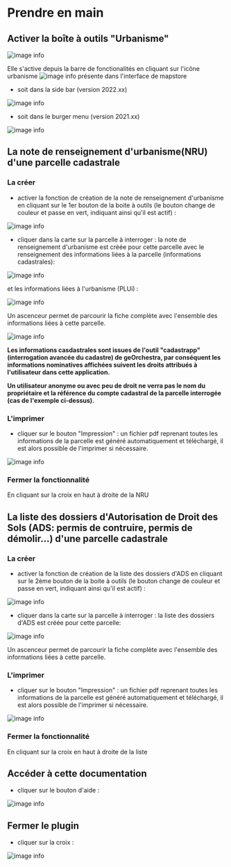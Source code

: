# Prendre en main
## Activer la boîte à outils "Urbanisme"

![image info](./images/outils.jpg)

Elle s'active depuis la  barre de fonctionalités  en cliquant sur l'icône urbanisme ![image info](./images/picto.jpg) présente dans l'interface de mapstore

* soit dans la side bar  (version 2022.xx)

![image info](./images/side_bar.jpg)

* soit dans le burger menu (version 2021.xx)

![image info](./images/burger-menu.jpg)

## La note de renseignement d'urbanisme(NRU) d'une parcelle cadastrale

### La créer

* activer la fonction de création de la note de renseignement d'urbanisme en cliquant sur le 1er bouton de la boite à outils (le bouton change de couleur et passe en vert, indiquant ainsi qu'il est actif) : 
 
![image info](./images/nru1.jpg)

* cliquer dans la carte sur la parcelle à interroger : la note de renseignement d'urbanisme est créée pour cette parcelle avec le renseignement des informations liées à la parcelle (informations cadastrales):

![image info](./images/nru2.jpg)

et les informations liées à l'urbanisme (PLUi) :

![image info](./images/nru3.jpg)

Un ascenceur permet de parcourir la fiche complète avec l'ensemble des informations liées à cette parcelle.

![image info](./images/attention.png)

**Les informations casdastrales sont issues de l'outil "cadastrapp" (interrogation avancée du cadastre) de geOrchestra, par conséquent les informations nominatives affichées suivent les droits attribués à l'utilisateur dans cette application.**

**Un utilisateur anonyme ou avec peu de droit ne verra pas le nom du propriétaire et la référence du compte cadastral de la parcelle interrogée (cas de l'exemple ci-dessus).** 

### L'imprimer

* cliquer sur le bouton "Impression" : un fichier pdf reprenant toutes les informations de la parcelle est généré automatiquement et téléchargé, il est alors possible de l'imprimer si nécessaire.

![image info](./images/nru4.jpg)

### Fermer la fonctionnalité

En cliquant sur la croix en haut à droite de la NRU

## La liste des dossiers d'Autorisation de Droit des Sols (ADS: permis de contruire, permis de démolir...) d'une parcelle cadastrale
### La créer

* activer la fonction de création de la liste des dossiers d'ADS en cliquant sur le 2ème bouton de la boite à outils (le bouton change de couleur et passe en vert, indiquant ainsi qu'il est actif) : 
 
![image info](./images/ads1.jpg)

* cliquer dans la carte sur la parcelle à interroger : la liste des dossiers d'ADS est créée pour cette parcelle: 

![image info](./images/ads2.jpg)

Un ascenceur permet de parcourir la fiche complète avec l'ensemble des informations liées à cette parcelle.

### L'imprimer

* cliquer sur le bouton "Impression" : un fichier pdf reprenant toutes les informations de la parcelle est généré automatiquement et téléchargé, il est alors possible de l'imprimer si nécessaire.

![image info](./images/ads3.jpg)

### Fermer la fonctionnalité

En cliquant sur la croix en haut à droite de la liste

## Accéder à cette documentation

* cliquer sur le bouton d'aide :

![image info](./images/aide.jpg)

## Fermer le plugin

* cliquer sur la croix :

![image info](./images/fermer.jpg)